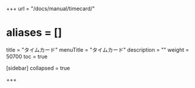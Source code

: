 +++
url = "/docs/manual/timecard/"
# aliases = []
title = "タイムカード"
menuTitle = "タイムカード"
description = ""
weight = 50700
toc = true

[sidebar]
collapsed = true

+++
